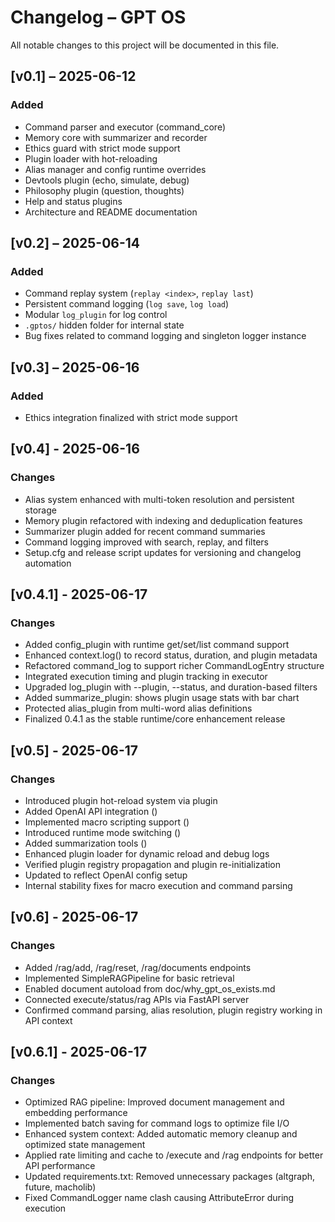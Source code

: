 # Changelog – GPT OS

All notable changes to this project will be documented in this file.

## [v0.1] – 2025-06-12
### Added
- Command parser and executor (command_core)
- Memory core with summarizer and recorder
- Ethics guard with strict mode support
- Plugin loader with hot-reloading
- Alias manager and config runtime overrides
- Devtools plugin (echo, simulate, debug)
- Philosophy plugin (question, thoughts)
- Help and status plugins
- Architecture and README documentation

## [v0.2] – 2025-06-14
### Added
- Command replay system (`replay <index>`, `replay last`)
- Persistent command logging (`log save`, `log load`)
- Modular `log_plugin` for log control
- `.gptos/` hidden folder for internal state
- Bug fixes related to command logging and singleton logger instance

## [v0.3] – 2025-06-16
### Added
- Ethics integration finalized with strict mode support


## [v0.4] - 2025-06-16
### Changes
- Alias system enhanced with multi-token resolution and persistent storage
- Memory plugin refactored with indexing and deduplication features
- Summarizer plugin added for recent command summaries
- Command logging improved with search, replay, and filters
- Setup.cfg and release script updates for versioning and changelog automation


## [v0.4.1] - 2025-06-17
### Changes
- Added config_plugin with runtime get/set/list command support
- Enhanced context.log() to record status, duration, and plugin metadata
- Refactored command_log to support richer CommandLogEntry structure
- Integrated execution timing and plugin tracking in executor
- Upgraded log_plugin with --plugin, --status, and duration-based filters
- Added summarize_plugin: shows plugin usage stats with bar chart
- Protected alias_plugin from multi-word alias definitions
- Finalized 0.4.1 as the stable runtime/core enhancement release


## [v0.5] - 2025-06-17
### Changes
- Introduced plugin hot-reload system via  plugin
- Added OpenAI API integration ()
- Implemented macro scripting support ()
- Introduced runtime mode switching ()
- Added summarization tools ()
- Enhanced plugin loader for dynamic reload and debug logs
- Verified plugin registry propagation and plugin re-initialization
- Updated  to reflect OpenAI config setup
- Internal stability fixes for macro execution and command parsing


## [v0.6] - 2025-06-17
### Changes
- Added /rag/add, /rag/reset, /rag/documents endpoints
- Implemented SimpleRAGPipeline for basic retrieval
- Enabled document autoload from doc/why_gpt_os_exists.md
- Connected execute/status/rag APIs via FastAPI server
- Confirmed command parsing, alias resolution, plugin registry working in API context


## [v0.6.1] - 2025-06-17
### Changes
- Optimized RAG pipeline: Improved document management and embedding performance
- Implemented batch saving for command logs to optimize file I/O
- Enhanced system context: Added automatic memory cleanup and optimized state management
- Applied rate limiting and cache to /execute and /rag endpoints for better API performance
- Updated requirements.txt: Removed unnecessary packages (altgraph, future, macholib)
- Fixed CommandLogger name clash causing AttributeError during execution

